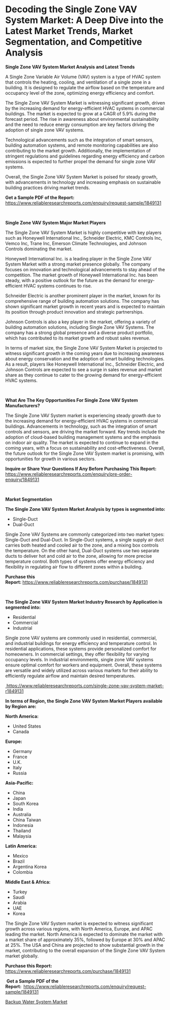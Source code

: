 <p><h1>Decoding the Single Zone VAV System Market: A Deep Dive into the Latest Market Trends, Market Segmentation, and Competitive Analysis</h1></p><p><strong>Single Zone VAV System Market Analysis and Latest Trends</strong></p>
<p><p>A Single Zone Variable Air Volume (VAV) system is a type of HVAC system that controls the heating, cooling, and ventilation of a single zone in a building. It is designed to regulate the airflow based on the temperature and occupancy level of the zone, optimizing energy efficiency and comfort.</p><p>The Single Zone VAV System Market is witnessing significant growth, driven by the increasing demand for energy-efficient HVAC systems in commercial buildings. The market is expected to grow at a CAGR of 5.9% during the forecast period. The rise in awareness about environmental sustainability and the need to reduce energy consumption are key factors driving the adoption of single zone VAV systems.</p><p>Technological advancements such as the integration of smart sensors, building automation systems, and remote monitoring capabilities are also contributing to the market growth. Additionally, the implementation of stringent regulations and guidelines regarding energy efficiency and carbon emissions is expected to further propel the demand for single zone VAV systems.</p><p>Overall, the Single Zone VAV System Market is poised for steady growth, with advancements in technology and increasing emphasis on sustainable building practices driving market trends.</p></p>
<p><strong>Get a Sample PDF of the Report:&nbsp;</strong> <a href="https://www.reliableresearchreports.com/enquiry/request-sample/1849131">https://www.reliableresearchreports.com/enquiry/request-sample/1849131</a></p>
<p>&nbsp;</p>
<p><strong>Single Zone VAV System Major Market Players</strong></p>
<p><p>The Single Zone VAV System Market is highly competitive with key players such as Honeywell International Inc., Schneider Electric, KMC Controls Inc, Vemco Inc, Trane Inc, Emerson Climate Technologies, and Johnson Controls dominating the market.</p><p>Honeywell International Inc. is a leading player in the Single Zone VAV System Market with a strong market presence globally. The company focuses on innovation and technological advancements to stay ahead of the competition. The market growth of Honeywell International Inc. has been steady, with a positive outlook for the future as the demand for energy-efficient HVAC systems continues to rise.</p><p>Schneider Electric is another prominent player in the market, known for its comprehensive range of building automation solutions. The company has shown significant market growth in recent years and is expected to maintain its position through product innovation and strategic partnerships.</p><p>Johnson Controls is also a key player in the market, offering a variety of building automation solutions, including Single Zone VAV Systems. The company has a strong global presence and a diverse product portfolio, which has contributed to its market growth and robust sales revenue.</p><p>In terms of market size, the Single Zone VAV System Market is projected to witness significant growth in the coming years due to increasing awareness about energy conservation and the adoption of smart building technologies. As a result, players like Honeywell International Inc., Schneider Electric, and Johnson Controls are expected to see a surge in sales revenue and market share as they continue to cater to the growing demand for energy-efficient HVAC systems.</p></p>
<p>&nbsp;</p>
<p><strong>What Are The Key Opportunities For Single Zone VAV System Manufacturers?</strong></p>
<p><p>The Single Zone VAV System market is experiencing steady growth due to the increasing demand for energy-efficient HVAC systems in commercial buildings. Advancements in technology, such as the integration of smart controls and sensors, are driving the market forward. Key trends include the adoption of cloud-based building management systems and the emphasis on indoor air quality. The market is expected to continue to expand in the coming years, with a focus on sustainability and cost-effectiveness. Overall, the future outlook for the Single Zone VAV System market is promising, with opportunities for growth in various sectors.</p></p>
<p><strong>Inquire or Share Your Questions If Any Before Purchasing This Report:</strong> <a href="https://www.reliableresearchreports.com/enquiry/pre-order-enquiry/1849131">https://www.reliableresearchreports.com/enquiry/pre-order-enquiry/1849131</a></p>
<p>&nbsp;</p>
<p><strong>Market Segmentation</strong></p>
<p><strong>The Single Zone VAV System Market Analysis by types is segmented into:</strong></p>
<p><ul><li>Single-Duct</li><li>Dual-Duct</li></ul></p>
<p><p>Single Zone VAV Systems are commonly categorized into two market types: Single-Duct and Dual-Duct. In Single-Duct systems, a single supply air duct carries both heated and cooled air to the zone, and a mixing box controls the temperature. On the other hand, Dual-Duct systems use two separate ducts to deliver hot and cold air to the zone, allowing for more precise temperature control. Both types of systems offer energy efficiency and flexibility in regulating air flow to different zones within a building.</p></p>
<p><strong>Purchase this Report:&nbsp;</strong><a href="https://www.reliableresearchreports.com/purchase/1849131">https://www.reliableresearchreports.com/purchase/1849131</a></p>
<p>&nbsp;</p>
<p><strong>The Single Zone VAV System Market Industry Research by Application is segmented into:</strong></p>
<p><ul><li>Residential</li><li>Commercial</li><li>Industrial</li></ul></p>
<p><p>Single zone VAV systems are commonly used in residential, commercial, and industrial buildings for energy efficiency and temperature control. In residential applications, these systems provide personalized comfort for homeowners. In commercial settings, they offer flexibility for varying occupancy levels. In industrial environments, single zone VAV systems ensure optimal comfort for workers and equipment. Overall, these systems are versatile and widely utilized across various markets for their ability to efficiently regulate airflow and maintain desired temperatures.</p></p>
<p><a href="https://www.reliableresearchreports.com/single-zone-vav-system-market-r1849131">&nbsp;https://www.reliableresearchreports.com/single-zone-vav-system-market-r1849131</a></p>
<p><strong>In terms of Region, the Single Zone VAV System Market Players available by Region are:</strong></p>
<p>
    <p> <strong> North America: </strong>
        <ul>
            <li>United States</li>
            <li>Canada</li>
        </ul>
        </p> 
    <p> <strong> Europe: </strong>
        <ul>
            <li>Germany</li>
            <li>France</li>
            <li>U.K.</li>
            <li>Italy</li>
            <li>Russia</li>
        </ul>
        </p> 
    <p> <strong> Asia-Pacific: </strong>
        <ul>
            <li>China</li>
            <li>Japan</li>
            <li>South Korea</li>
            <li>India</li>
            <li>Australia</li>
            <li>China Taiwan</li>
            <li>Indonesia</li>
            <li>Thailand</li>
            <li>Malaysia</li>
        </ul>
        </p> 
    <p> <strong> Latin America: </strong>
        <ul>
            <li>Mexico</li>
            <li>Brazil</li>
            <li>Argentina Korea</li>
            <li>Colombia</li>
        </ul>
        </p> 
    <p> <strong> Middle East & Africa: </strong>
        <ul>
            <li>Turkey</li>
            <li>Saudi</li>
            <li>Arabia</li>
            <li>UAE</li>
            <li>Korea</li>
        </ul>
    </p>
    </p>
<p><p>The Single Zone VAV System market is expected to witness significant growth across various regions, with North America, Europe, and APAC leading the market. North America is expected to dominate the market with a market share of approximately 35%, followed by Europe at 30% and APAC at 25%. The USA and China are projected to show substantial growth in the market, contributing to the overall expansion of the Single Zone VAV System market globally.</p></p>
<p><strong>Purchase this Report: </strong><a href="https://www.reliableresearchreports.com/purchase/1849131">https://www.reliableresearchreports.com/purchase/1849131</a></p>
<p>&nbsp;<strong>Get a Sample PDF of the Report:&nbsp;&nbsp;</strong><a href="https://www.reliableresearchreports.com/enquiry/request-sample/1849131">https://www.reliableresearchreports.com/enquiry/request-sample/1849131</a></p>
<p><strong></strong></p>
<p><p><a href="https://github.com/jerrycopelandthomaswsqd8q/Market-Research-Report-List-3/blob/main/backup-water-system-market.md">Backup Water System Market</a></p></p>